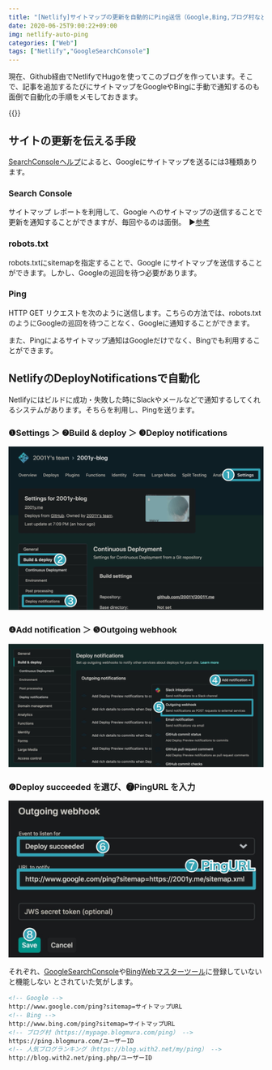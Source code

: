 ```yaml
---
title: "[Netlify]サイトマップの更新を自動的にPing送信（Google,Bing,ブログ村など）"
date: 2020-06-25T9:00:22+09:00
img: netlify-auto-ping
categories: ["Web"]
tags: ["Netlify","GoogleSearchConsole"]
---
```


現在、Github経由でNetlifyでHugoを使ってこのブログを作っています。そこで、記事を追加するたびにサイトマップをGoogleやBingに手動で通知するのも面倒で自動化の手順をメモしておきます。

{{<ad>}}

## サイトの更新を伝える手段

[SearchConsoleヘルプ](https://support.google.com/webmasters/answer/183668?hl=ja#addsitemap)によると、Googleにサイトマップを送るには3種類あります。

### Search Console

サイトマップ レポートを利用して、Google へのサイトマップの送信することで更新を通知することができますが、毎回やるのは面倒。　▶︎[参考](https://support.google.com/webmasters/answer/7451001)

### robots.txt

robots.txtにsitemapを指定することで、Google にサイトマップを送信することができます。しかし、Googleの巡回を待つ必要があります。

### Ping

HTTP GET リクエストを次のように送信します。こちらの方法では、robots.txtのようにGoogleの巡回を待つことなく、Googleに通知することができます。

また、Pingによるサイトマップ通知はGoogleだけでなく、Bingでも利用することができます。

## NetlifyのDeployNotificationsで自動化

Netlifyにはビルドに成功・失敗した時にSlackやメールなどで通知するしてくれるシステムがあります。そちらを利用し、Pingを送ります。

### ❶Settings ＞ ❷Build & deploy ＞ ❸Deploy notifications

![](../../../images/netlify-auto-ping-1.jpg)

### ❹Add notification ＞ ❺Outgoing webhook

![](../../../images/netlify-auto-ping-2.jpg)

### ❻Deploy succeeded を選び、❼PingURL を入力

![](../../../images/netlify-auto-ping-3.jpg)

それぞれ、[GoogleSearchConsole](https://search.google.com/search-console/)や[BingWebマスターツール](https://www.bing.com/webmaster/)に登録していないと機能しない とされていた気がします。

```html
<!-- Google -->
http://www.google.com/ping?sitemap=サイトマップURL
<!-- Bing -->
http://www.bing.com/ping?sitemap=サイトマップURL
<!-- ブログ村（https://mypage.blogmura.com/ping） -->
https://ping.blogmura.com/ユーザーID
<!-- 人気ブログランキング（https://blog.with2.net/my/ping） -->
http://blog.with2.net/ping.php/ユーザーID
```

